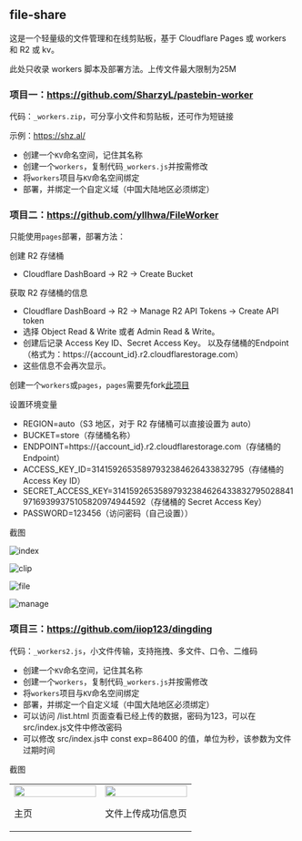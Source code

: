 ## file-share
这是一个轻量级的文件管理和在线剪贴板，基于 Cloudflare Pages 或 workers 和 R2 或 kv。  

此处只收录 workers 脚本及部署方法。上传文件最大限制为25M

### 项目一：https://github.com/SharzyL/pastebin-worker
代码：`_workers.zip`，可分享小文件和剪贴板，还可作为短链接

示例：https://shz.al/

- 创建一个`KV`命名空间，记住其名称
- 创建一个`workers`，复制代码`_workers.js`并按需修改
- 将`workers`项目与`KV`命名空间绑定
- 部署，并绑定一个自定义域（中国大陆地区必须绑定）

### 项目二：https://github.com/yllhwa/FileWorker
只能使用`pages`部署，部署方法：

创建 R2 存储桶  
- Cloudflare DashBoard -> R2 -> Create Bucket

获取 R2 存储桶的信息
- Cloudflare DashBoard -> R2 -> Manage R2 API Tokens -> Create API token
- 选择 Object Read & Write 或者 Admin Read & Write。
- 创建后记录 Access Key ID、Secret Access Key。 以及存储桶的Endpoint（格式为：https://{account_id}.r2.cloudflarestorage.com）
- 这些信息不会再次显示。

创建一个`workers`或`pages`，`pages`需要先fork[此项目](https://github.com/yllhwa/FileWorker)  

设置环境变量
- REGION=auto（S3 地区，对于 R2 存储桶可以直接设置为 auto）
- BUCKET=store（存储桶名称）
- ENDPOINT=https://{account_id}.r2.cloudflarestorage.com（存储桶的 Endpoint）
- ACCESS_KEY_ID=31415926535897932384626433832795（存储桶的 Access Key ID）
- SECRET_ACCESS_KEY=3141592653589793238462643383279502884197169399375105820974944592（存储桶的 Secret Access Key）
- PASSWORD=123456（访问密码（自己设置））

截图

![index](https://github.com/yllhwa/FileWorker/blob/main/README/index.png)

![clip](https://github.com/yllhwa/FileWorker/blob/main/README/clip.png)

![file](https://github.com/yllhwa/FileWorker/blob/main/README/file.png)

![manage](https://github.com/yllhwa/FileWorker/blob/main/README/manage.png)

### 项目三：https://github.com/iiop123/dingding
代码：`_workers2.js`，小文件传输，支持拖拽、多文件、口令、二维码

- 创建一个`KV`命名空间，记住其名称
- 创建一个`workers`，复制代码`_workers.js`并按需修改
- 将`workers`项目与`KV`命名空间绑定
- 部署，并绑定一个自定义域（中国大陆地区必须绑定）
- 可以访问 /list.html 页面查看已经上传的数据，密码为123，可以在 src/index.js文件中修改密码
- 可以修改 src/index.js中 const exp=86400 的值，单位为秒，该参数为文件过期时间

截图
<table width="100%">
<tr>
<td width="50%">
    <img src="https://f.pz.al/pzal/2023/02/09/3c020420b7b1d.jpg" width="100%"/>
    <p>主页 </p>
</td>
<td width="50%">
    <img src="https://f.pz.al/pzal/2023/02/09/e95544ff865f3.jpg" width="100%"/>
    <p>文件上传成功信息页</p>
</td>
</tr>
</table>
